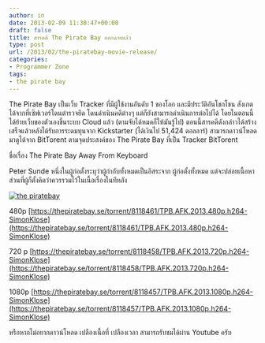 ```yaml
---
author: in
date: 2013-02-09 11:30:47+00:00
draft: false
title: สารคดี The Pirate Bay ออกฉายแล้ว
type: post
url: /2013/02/the-piratebay-movie-release/
categories:
- Programmer Zone
tags:
- the pirate bay
---
```


The Pirate Bay เป็นเว็บ Tracker ที่มีผู้ใช้งานอันดับ 1 ของโลก และมีประวัติอันโชกโชน สังเกตได้จากที่เซิฟเวอร์โดนตำรวจยึด โดนดำเนินคดีต่างๆ แต่ก็ยังสามารถดำเนินการต่อไปได้ โดยในตอนนี้ได้ย้ายเว็บของตัวเองขึ้นระบบ Cloud แล้ว (ตามจับได้หมดก็ให้มันรู้ไป) ตอนนี้สารคดีดังกล่าวได้สร้างเสร็จแล้วหลังได้รับการระดมทุนจาก Kickstarter (ได้เงินไป 51,424 ดอลลาร์) สามารถดาวน์โหลดมาดูได้จาก BitTorent ตามจุดประสงค์ของ The Pirate Bay ที่เป็น Tracker BitTorent

ชื่อเรื่อง The Pirate Bay Away From Keyboard

Peter Sunde หนึ่งในผู้ก่อตั้งระบุว่าผู้กำกับทั้งหมดเป็นอิสระจาก ผู้ก่อตั้งทั้งหมด แต่จะปล่อยเนื้อหาส่วนที่ผู้ก็ตั้งคิดว่าควรรวมไว้ในเนื้อเรื่องในทีหลัง

[![the piratebay](https://www.cyruszhang.com/wp-content/uploads/2013/02/9-2-2556-18-08-31-1-300x144.jpg)
](https://www.cyruszhang.com/wp-content/uploads/2013/02/9-2-2556-18-08-31-1.jpg)



480p [https://thepiratebay.se/torrent/8118461/TPB.AFK.2013.480p.h264-SimonKlose](https://thepiratebay.se/torrent/8118461/TPB.AFK.2013.480p.h264-SimonKlose)

720 p [https://thepiratebay.se/torrent/8118458/TPB.AFK.2013.720p.h264-SimonKlose](https://thepiratebay.se/torrent/8118458/TPB.AFK.2013.720p.h264-SimonKlose)

1080p [https://thepiratebay.se/torrent/8118457/TPB.AFK.2013.1080p.h264-SimonKlose](https://thepiratebay.se/torrent/8118457/TPB.AFK.2013.1080p.h264-SimonKlose)

หรือหากไม่อยากดาวน์โหลด เปลืองเนื้อที่ เปลืองเวลา สามารถรับชมได้ผ่าน Youtube ครับ

